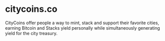 # citycoins.co

CityCoins offer people a way to mint, stack and support their favorite cities, earning Bitcoin and Stacks yield personally while simultaneously generating yield for the city treasury.

